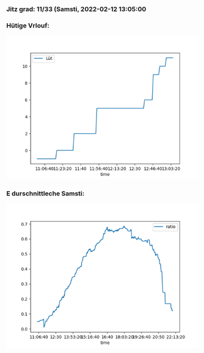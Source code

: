 ### Jitz grad: 11/33 (Samsti, 2022-02-12 13:05:00

### Hütige Vrlouf:
![Graph](Today.png)

### E durschnittleche Samsti:
![Graph](Samsti.png)